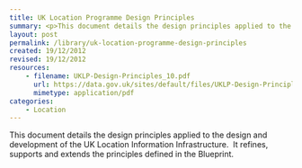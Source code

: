 ```yaml
---
title: UK Location Programme Design Principles
summary: <p>This document details the design principles applied to the design and development of the UK Location Information Infrastructure.  It refines, supports and extends the principles defined in the Blueprint.</p>
layout: post
permalink: /library/uk-location-programme-design-principles
created: 19/12/2012
revised: 19/12/2012
resources:
    - filename: UKLP-Design-Principles_10.pdf
      url: https://data.gov.uk/sites/default/files/UKLP-Design-Principles_10.pdf
      mimetype: application/pdf
categories:
    - Location
---
```


<p>This document details the design principles applied to the design and development of the UK Location Information Infrastructure.  It refines, supports and extends the principles defined in the Blueprint.</p>
